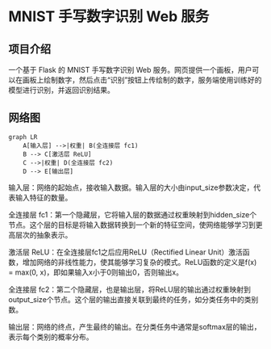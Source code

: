 # MNIST 手写数字识别 Web 服务

## 项目介绍

一个基于 Flask 的 MNIST 手写数字识别 Web 服务。网页提供一个画板，用户可以在画板上绘制数字，然后点击“识别”按钮上传绘制的数字，服务端使用训练好的模型进行识别，并返回识别结果。


## 网络图

```mermaid
graph LR
    A[输入层] -->|权重| B(全连接层 fc1)
    B --> C[激活层 ReLU]
    C -->|权重| D(全连接层 fc2)
    D --> E[输出层]
```

输入层：网络的起始点，接收输入数据。输入层的大小由input_size参数决定，代表输入特征的数量。

全连接层 fc1：第一个隐藏层，它将输入层的数据通过权重映射到hidden_size个节点。这个层的目标是将输入数据转换到一个新的特征空间，使网络能够学习到更高层次的抽象表示。

激活层 ReLU：在全连接层fc1之后应用ReLU（Rectified Linear Unit）激活函数，增加网络的非线性能力，使其能够学习复杂的模式。ReLU函数的定义是f(x) = max(0, x)，即如果输入x小于0则输出0，否则输出x。

全连接层 fc2：第二个隐藏层，也是输出层，将ReLU层的输出通过权重映射到output_size个节点。这个层的输出直接关联到最终的任务，如分类任务中的类别数。

输出层：网络的终点，产生最终的输出。在分类任务中通常是softmax层的输出，表示每个类别的概率分布。


